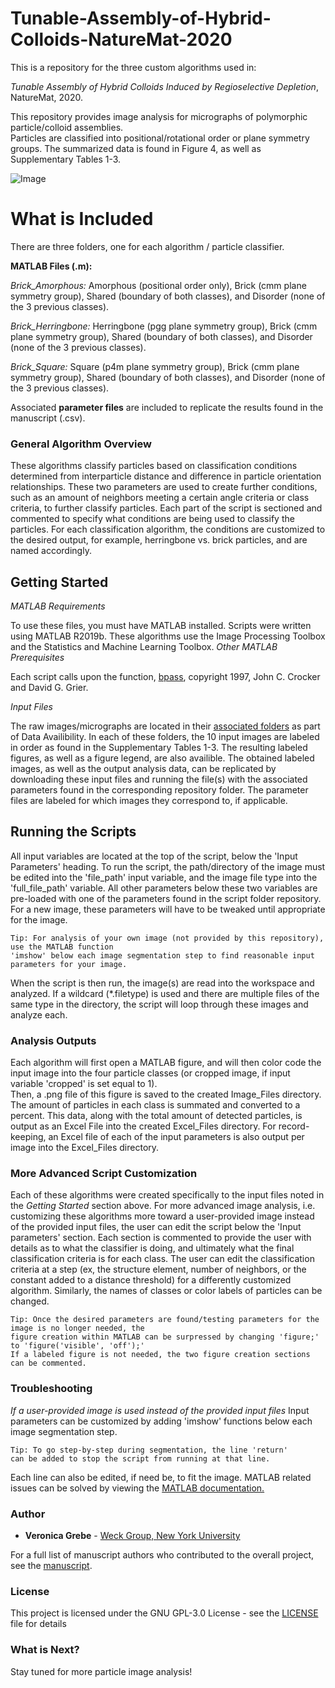 # Tunable-Assembly-of-Hybrid-Colloids-NatureMat-2020
This is a repository for the three custom algorithms used in: 

*Tunable Assembly of Hybrid Colloids Induced by Regioselective Depletion*, NatureMat, 2020.  

This repository provides image analysis for micrographs of polymorphic particle/colloid assemblies.  
Particles are classified into positional/rotational order or plane symmetry groups.  The summarized data is found in Figure 4, as well as Supplementary Tables 1-3.

![Image](https://dl.boxcloud.com/api/2.0/internal_files/677676466958/versions/719227641758/representations/png_paged_2048x2048/content/1.png?access_token=1!6tR27cEQRYmO4oIB67Q89ZlfeFalJkz_SaX7hWMZ3XXtZdYqRFgUdCONctbaY4ObzJk9azLyrarxuy1xSbPiFRvCdQqcGHxolYTKJGvrGeDLaBd1cxi6_1naPjZSHRA17vTJ51Ron09__QiI2v102Gcn_0n8iiZK7CoHInR2o2BZISvmcC5IwHEV0ItBYi6-s3Qanc8Me1Jjwo5WsIh8YZv1NgfNF7cfycGyuLc_Mu_j_uMey2f3cCKpaPnehb58N-pfn4yYUyJtpedaaA4lWXq-KYdUqzZlAnDaHbIW0B3cqdBVcY-_014FAKOEKSz3tI76nDf8ByBgTecvdEJpKotRZ3nh7AduXj9eeldaSq6rlCMdWpKyzy-9WOrVYUo8CHQjqUgXiDMp_Hdv8Q9Q7ilJFm8aNq_X5tSMI0Uur01RhL4EcPZHH7MwNT7YL8BwQy-A_MFzVbzm6jvJBST42Aczo7YDcO6FwWFM3EIA1hzGu5OVXEkekYNEW15Dvgn_cGWih9dg40fkRxc5zwn7CEhMysXSLyyoPU4nCfeFHCsg7kY4BrVYZMvMg9oMPUug9dHr&shared_link=https%3A%2F%2Fnyu.app.box.com%2Fv%2FNM-Regioselective-Depletion&box_client_name=box-content-preview&box_client_version=2.43.0)
# What is Included #
There are three folders, one for each algorithm / particle classifier.


**MATLAB Files (.m):**

*Brick_Amorphous:* Amorphous (positional order only),  Brick (cmm plane symmetry group), Shared (boundary of both classes), and Disorder (none of the 3 previous classes).

*Brick_Herringbone:* Herringbone (pgg plane symmetry group), Brick (cmm plane symmetry group),  Shared (boundary of both classes), and Disorder (none of the 3 previous classes).

*Brick_Square:* Square (p4m plane symmetry group), Brick (cmm plane symmetry group),  Shared (boundary of both classes), and Disorder (none of the 3 previous classes).


Associated **parameter files** are included to replicate the results found in the manuscript (.csv).

### General Algorithm Overview
These algorithms classify particles based on classification conditions determined from interparticle distance and difference in particle orientation relationships. 
These two parameters are used to create further conditions, such as an amount of neighbors meeting a certain angle criteria or class criteria, to further classify particles.
Each part of the script is sectioned and commented to specify what conditions are being used to classify the particles.  For each classification algorithm,
the conditions are customized to the desired output, for example, herringbone vs. brick particles, and are named accordingly.

## Getting Started
*MATLAB Requirements*

To use these files, you must have MATLAB installed.  Scripts were written using MATLAB R2019b. These algorithms use the Image Processing Toolbox and the Statistics and Machine Learning Toolbox.
*Other MATLAB Prerequisites*

Each script calls upon the function, [bpass](http://www.physics.emory.edu/faculty/weeks/idl/kit/bpass.pro), copyright 1997, John C. Crocker and David G. Grier.

*Input Files*

The raw images/micrographs are located in their [associated folders](https://nyu.app.box.com/v/NM-Regioselective-Depletion/folder/115393668444) as part of Data Availibility.
In each of these folders, the 10 input images are labeled in order as found in the Supplementary Tables 1-3.  The resulting labeled figures, as well as a figure legend, are also availible.
The obtained labeled images, as well as the output analysis data, can be replicated by downloading these input files and running the file(s) with the associated parameters found in the corresponding repository folder.  The parameter files are labeled for which images they correspond to, if applicable.

## Running the Scripts

All input variables are located at the top of the script, below the 'Input Parameters' heading. 
To run the script, the path/directory of the image must be edited into the 'file_path' input variable, and the image file type into the 'full_file_path' variable. 
All other parameters below these two variables are pre-loaded with one of the parameters found in the script folder repository.  For a new image, these parameters will have to be tweaked until appropriate for the image.
```
Tip: For analysis of your own image (not provided by this repository), use the MATLAB function
'imshow' below each image segmentation step to find reasonable input parameters for your image.
```
When the script is then run, the image(s) are read into the workspace and analyzed.  If a wildcard (*.filetype) is used and there are multiple files of the same type in the directory, the script will loop through these images and analyze each.


### Analysis Outputs
Each algorithm will first open a MATLAB figure, and will then color code the input image into the four particle classes (or cropped image, if input variable 'cropped' is set equal to 1).  
Then, a .png file of this figure is saved to the created Image_Files directory.  The amount of particles in each class is summated and converted to a percent. 
This data, along with the total amount of detected particles, is output as an Excel File into the created Excel_Files directory.
For record-keeping, an Excel file of each of the input parameters is also output per image into the Excel_Files directory.


### More Advanced Script Customization 

Each of these algorithms were created specifically to the input files noted in the *Getting Started* section above.  For more advanced image analysis, 
i.e. customizing these algorithms more toward a user-provided image instead of the provided input files, the user can edit the script
below the 'Input parameters' section.   Each section is commented to provide the user with details as to what the classifier is doing, 
and ultimately what the final classification criteria is for each class.  The user can edit the classification criteria at a step (ex, the structure element, number of neighbors, or the constant 
added to a distance threshold) for a differently customized algorithm.  Similarly, the names of classes or color labels of particles can be changed.
```
Tip: Once the desired parameters are found/testing parameters for the image is no longer needed, the 
figure creation within MATLAB can be surpressed by changing 'figure;' to 'figure('visible', 'off');'
If a labeled figure is not needed, the two figure creation sections can be commented.
```


### Troubleshooting
*If a user-provided image is used instead of the provided input files*
Input parameters can be customized  by adding 'imshow' functions below each image segmentation step.
```
Tip: To go step-by-step during segmentation, the line 'return'
can be added to stop the script from running at that line. 
```
Each line can also be edited, if need be, to fit the image.
MATLAB related issues can be solved by viewing the [MATLAB documentation.](https://www.mathworks.com/help/index.html)

### Author

* **Veronica Grebe** - [Weck Group, New York University](http://weckresearch.com/home)

For a full list of manuscript authors who contributed to the overall project, see the [manuscript](PLACEHOLDER).

### License

This project is licensed under the GNU GPL-3.0 License - see the [LICENSE](LICENSE) file for details

### What is Next?
Stay tuned for more particle image analysis!
